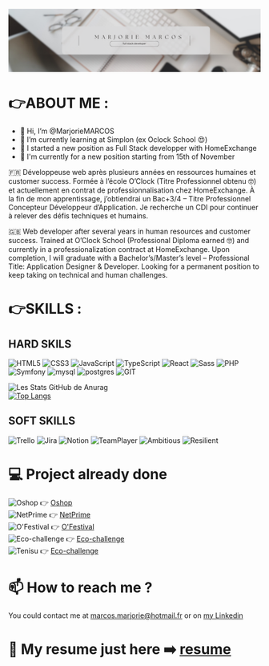 ![Cover](https://github.com/MarjorieMARCOS/MarjorieMARCOS/blob/main/banner.png)

# 👉ABOUT ME : 

- 👋 Hi, I’m @MarjorieMARCOS 
- 🌱 I’m currently learning at Simplon (ex Oclock School 😍)
- 💞️ I started a new position as Full Stack developper with HomeExchange
- 🚀 I'm currently for a new position starting from 15th of November

🇫🇷 Développeuse web après plusieurs années en ressources humaines et customer success. Formée à l’école O’Clock (Titre Professionnel obtenu 🤓) et actuellement en contrat de professionnalisation chez HomeExchange. À la fin de mon apprentissage, j’obtiendrai un Bac+3/4 – Titre Professionnel Concepteur Développeur d’Application. Je recherche un CDI pour continuer à relever des défis techniques et humains.

🇬🇧 Web developer after several years in human resources and customer success. Trained at O’Clock School (Professional Diploma earned 🤓) and currently in a professionalization contract at HomeExchange. Upon completion, I will graduate with a Bachelor’s/Master’s level – Professional Title: Application Designer & Developer. Looking for a permanent position to keep taking on technical and human challenges.

# 👉SKILLS : 
## HARD SKILS
<p>   
    <img alt="HTML5" src="https://img.shields.io/badge/HTML5-E34F26?style=for-the-badge&logo=html5&logoColor=white" />
    <img alt="CSS3" src="https://img.shields.io/badge/CSS3-1572B6?style=for-the-badge&logo=css3&logoColor=white" />
    <img alt="JavaScript" src="https://img.shields.io/badge/JavaScript-F7DF1E?style=for-the-badge&logo=javascript&logoColor=black" />
    <img alt="TypeScript" src="https://img.shields.io/badge/TypeScript-007ACC?style=for-the-badge&logo=typescript&logoColor=white" />
    <img alt="React" src="https://img.shields.io/badge/React-20232A?style=for-the-badge&logo=react&logoColor=61DAFB" />
    <img alt="Sass" src="https://img.shields.io/badge/Sass-CC6699?style=for-the-badge&logo=sass&logoColor=white" />
    <img alt="PHP" src="https://img.shields.io/badge/PHP-777BB4?style=for-the-badge&logo=php&logoColor=white" />
    <img alt="Symfony" src="https://img.shields.io/badge/Symfony-000?logo=symfony&logoColor=fff&style=for-the-badge" />
    <img alt="mysql" src="https://img.shields.io/badge/MySQL-4479A1?style=for-the-badge&logo=mysql&logoColor=white" />
    <img alt="postgres" src="https://img.shields.io/badge/postgresql-4169e1?style=for-the-badge&logo=postgresql&logoColor=white" />
    <img alt="GIT" src="https://img.shields.io/badge/GIT-E44C30?style=for-the-badge&logo=git&logoColor=white" />
</p>

![Les Stats GitHub de Anurag](https://github-readme-stats.vercel.app/api?username=marjoriemarcos&show_icons=true&theme=radical)
<br>
[![Top Langs](https://github-readme-stats.vercel.app/api/top-langs/?username=marjoriemarcos&layout=compact&theme=radical)](https://github.com/marjoriemarcos/github-readme-stats)
<br>


## SOFT SKILLS

<p>
    <img alt="Trello" src="https://img.shields.io/badge/Trello-0052CC?style=for-the-badge&logo=trello&logoColor=white" />
    <img alt="Jira" src="https://img.shields.io/badge/Jira-0052CC?logo=jira&logoColor=fff&style=for-the-badge" />
    <img alt="Notion" src="https://img.shields.io/badge/Notion-000000?style=for-the-badge&logo=notion&logoColor=white" />
    <img alt="TeamPlayer" src="https://img.shields.io/badge/TEAMPLAYER-blue?style=for-the-badge" />
    <img alt="Ambitious" src="https://img.shields.io/badge/AMBITIOUS-blue?style=for-the-badge" />
    <img alt="Resilient" src="https://img.shields.io/badge/RESILIENT-blue?style=for-the-badge" />
</p>

# 💻 Project already done

<img alt="Oshop" src="https://img.shields.io/badge/Oshop-blue?style=for-the-badge" /> 👉 [Oshop](https://github.com/marjoriemarcos/O-Shop)
<br>
<img alt="NetPrime" src="https://img.shields.io/badge/NetPrime-blue?style=for-the-badge" /> 👉 [NetPrime](https://github.com/marjoriemarcos/NetPrime)
<br>
<img alt="O'Festival" src="https://img.shields.io/badge/O'Festival-blue?style=for-the-badge" /> 👉 [O'Festival](https://github.com/marjoriemarcos/O-Festival)
<br>
<img alt="Eco-challenge" src="https://img.shields.io/badge/Eco_challenge-blue?style=for-the-badge" /> 👉 [Eco-challenge](https://github.com/WildCodeSchool/2024-09-wns-jaune-ecochallenges/)
<br>
<img alt="Tenisu" src="https://img.shields.io/badge/Tenisu-blue?style=for-the-badge" /> 👉 [Eco-challenge](https://github.com/marjoriemarcos/tenisu/)

# 📫 How to reach me ? 
You could contact me at marcos.marjorie@hotmail.fr or on [my Linkedin](https://www.linkedin.com/in/marjoriemarcos/)

# 🌟 My resume just here ➡️ [resume](Resume.pdf)



